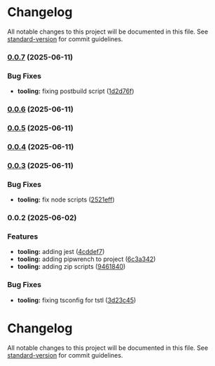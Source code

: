 # Changelog

All notable changes to this project will be documented in this file. See [standard-version](https://github.com/conventional-changelog/standard-version) for commit guidelines.

### [0.0.7](https://github.com/dihgg/zomboid-mod-template/compare/v0.0.6...v0.0.7) (2025-06-11)


### Bug Fixes

* **tooling:** fixing postbuild script ([1d2d76f](https://github.com/dihgg/zomboid-mod-template/commit/1d2d76fd28e41af185260c9916c4c7e2cb275edd))

### [0.0.6](https://github.com/dihgg/zomboid-mod-template/compare/v0.0.5...v0.0.6) (2025-06-11)

### [0.0.5](https://github.com/dihgg/zomboid-mod-template/compare/v0.0.4...v0.0.5) (2025-06-11)

### [0.0.4](https://github.com/dihgg/zomboid-mod-template/compare/v0.0.3...v0.0.4) (2025-06-11)

### [0.0.3](https://github.com/dihgg/zomboid-mod-template/compare/v0.0.2...v0.0.3) (2025-06-11)


### Bug Fixes

* **tooling:** fix node scripts ([2521eff](https://github.com/dihgg/zomboid-mod-template/commit/2521eff71e17d8da55fe0bc75d929d85bb22bbfa))

### 0.0.2 (2025-06-02)

### Features

-   **tooling:** adding jest ([4cddef7](https://github.com/dihgg/zomboid-mod-template/commit/4cddef7a8b7ed16a9f6e38b35a8d2e8b6e80e676))
-   **tooling:** adding pipwrench to project ([6c3a342](https://github.com/dihgg/zomboid-mod-template/commit/6c3a34273078f39d15287b4e047aa203aaac1083))
-   **tooling:** adding zip scripts ([9461840](https://github.com/dihgg/zomboid-mod-template/commit/94618407321eb7b55ce14c5006f3ef8016e43009))

### Bug Fixes

-   **tooling:** fixing tsconfig for tstl ([3d23c45](https://github.com/dihgg/zomboid-mod-template/commit/3d23c457f6d02eaca424570a81052a4fdeeacd88))

# Changelog

All notable changes to this project will be documented in this file. See [standard-version](https://github.com/conventional-changelog/standard-version) for commit guidelines.
